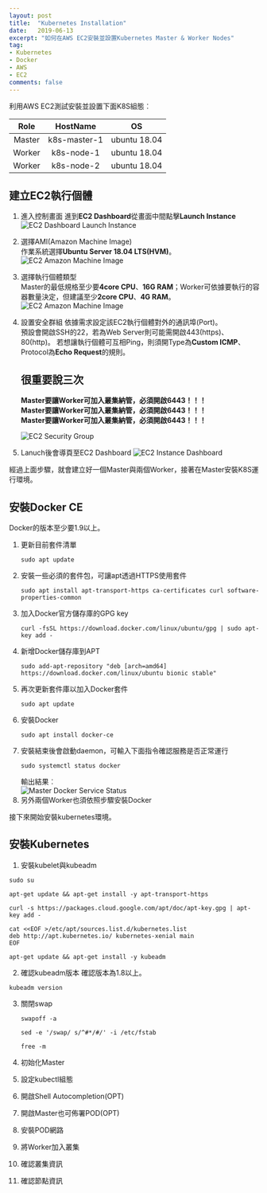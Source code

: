 ```yaml
---
layout: post
title:  "Kubernetes Installation"
date:   2019-06-13
excerpt: "如何在AWS EC2安裝並設置Kubernetes Master & Worker Nodes"
tag:
- Kubernetes 
- Docker 
- AWS
- EC2 
comments: false
---
```


利用AWS EC2測試安裝並設置下面K8S組態︰

**Role**|**HostName**|**OS**
:-----:|:-----:|:-----:
Master|k8s-master-1|ubuntu 18.04
Worker|k8s-node-1|ubuntu 18.04
Worker|k8s-node-2|ubuntu 18.04

## 建立EC2執行個體
1. 進入控制畫面
   進到**EC2 Dashboard**從畫面中間點擊**Launch Instance**       
   ![EC2 Dashboard Launch Instance](https://github.com/kisekitw/kisekitw.github.io/blob/master/assets/img/1080613/DashboardLaunchInstance.png?raw=true)

2. 選擇AMI(Amazon Machine Image)     
   作業系統選擇**Ubuntu Server 18.04 LTS(HVM)**。
   ![EC2 Amazon Machine Image](https://github.com/kisekitw/kisekitw.github.io/blob/master/assets/img/1080613/chooseAMI.png?raw=true)

3. 選擇執行個體類型     
   Master的最低規格至少要**4core CPU**、**16G RAM**；Worker可依據要執行的容器數量決定，但建議至少**2core CPU**、**4G RAM**。
   ![EC2 Amazon Machine Image](https://github.com/kisekitw/kisekitw.github.io/blob/master/assets/img/1080613/ChooseInstanceType.png?raw=true)

4. 設置安全群組
   依據需求設定該EC2執行個體對外的通訊埠(Port)。   
   預設會開啟SSH的22，若為Web Server則可能需開啟443(https)、80(http)。
   若想讓執行個體可互相Ping，則須開Type為**Custom ICMP**、Protocol為**Echo Request**的規則。
   
   ## 很重要說三次   
   **Master要讓Worker可加入叢集納管，必須開啟6443！！！**   
   **Master要讓Worker可加入叢集納管，必須開啟6443！！！**   
   **Master要讓Worker可加入叢集納管，必須開啟6443！！！**   

   ![EC2 Security Group](https://github.com/kisekitw/kisekitw.github.io/blob/master/assets/img/1080613/securityGroup.png?raw=true)

5. Lanuch後會導頁至EC2 Dashboard
    ![EC2 Instance Dashboard](https://github.com/kisekitw/kisekitw.github.io/blob/master/assets/img/1080613/EC2Dashboard.png?raw=true)

經過上面步驟，就會建立好一個Master與兩個Worker，接著在Master安裝K8S運行環境。

## 安裝Docker CE
Docker的版本至少要1.9以上。    

1. 更新目前套件清單    
   ```
   sudo apt update
   ```
2. 安裝一些必須的套件包，可讓apt透過HTTPS使用套件   
   ```
   sudo apt install apt-transport-https ca-certificates curl software-properties-common
   ```
3. 加入Docker官方儲存庫的GPG key    
   ```
   curl -fsSL https://download.docker.com/linux/ubuntu/gpg | sudo apt-key add -
   ```
4. 新增Docker儲存庫到APT   
   ```
   sudo add-apt-repository "deb [arch=amd64] https://download.docker.com/linux/ubuntu bionic stable"
   ```
5. 再次更新套件庫以加入Docker套件    
   ```
   sudo apt update
   ```
6. 安裝Docker    
   ```
   sudo apt install docker-ce
   ```
7. 安裝結束後會啟動daemon，可輸入下面指令確認服務是否正常運行    
   ```
   sudo systemctl status docker
   ```
   輸出結果︰     
       ![Master Docker Service Status](https://github.com/kisekitw/kisekitw.github.io/blob/master/assets/img/1080613/MasterDockerServiceStatus.png?raw=true)
8. 另外兩個Worker也須依照步驟安裝Docker

接下來開始安裝kubernetes環境。

## 安裝Kubernetes    
1. 安裝kubelet與kubeadm    

```
sudo su   

apt-get update && apt-get install -y apt-transport-https   

curl -s https://packages.cloud.google.com/apt/doc/apt-key.gpg | apt-key add -        

cat <<EOF >/etc/apt/sources.list.d/kubernetes.list
deb http://apt.kubernetes.io/ kubernetes-xenial main
EOF    

apt-get update && apt-get install -y kubeadm     

```   

2. 確認kubeadm版本
確認版本為1.8以上。    

```
kubeadm version
```   

3. 關閉swap   
   
   ```   
   swapoff -a   

   sed -e '/swap/ s/^#*/#/' -i /etc/fstab   

   free -m   

   ```   

4. 初始化Master
5. 設定kubectl組態
6. 開啟Shell Autocompletion(OPT)
7. 開啟Master也可佈署POD(OPT)
8. 安裝POD網路
9.  將Worker加入叢集
10. 確認叢集資訊
11. 確認節點資訊
